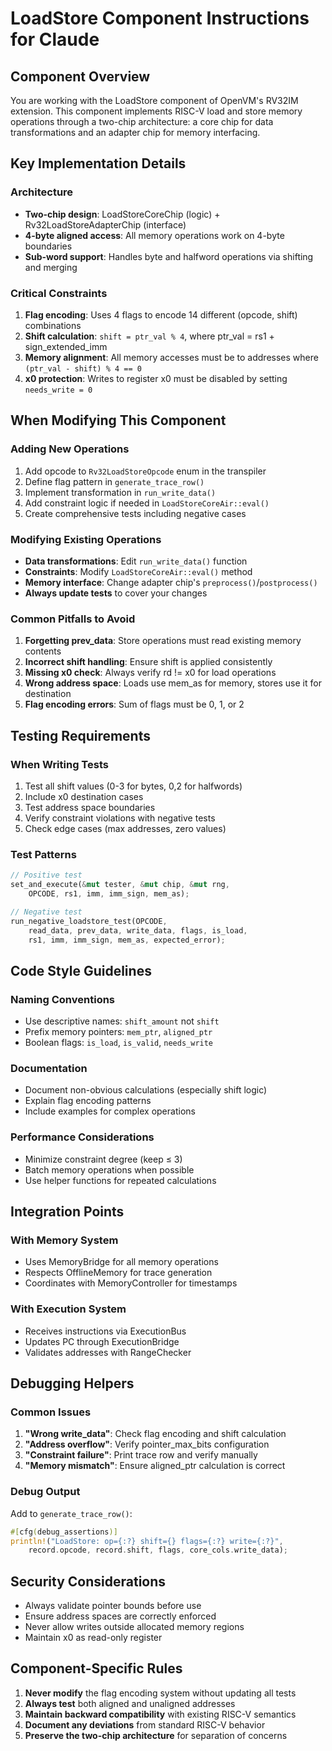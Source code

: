 # LoadStore Component Instructions for Claude

## Component Overview
You are working with the LoadStore component of OpenVM's RV32IM extension. This component implements RISC-V load and store memory operations through a two-chip architecture: a core chip for data transformations and an adapter chip for memory interfacing.

## Key Implementation Details

### Architecture
- **Two-chip design**: LoadStoreCoreChip (logic) + Rv32LoadStoreAdapterChip (interface)
- **4-byte aligned access**: All memory operations work on 4-byte boundaries
- **Sub-word support**: Handles byte and halfword operations via shifting and merging

### Critical Constraints
1. **Flag encoding**: Uses 4 flags to encode 14 different (opcode, shift) combinations
2. **Shift calculation**: `shift = ptr_val % 4`, where ptr_val = rs1 + sign_extended_imm
3. **Memory alignment**: All memory accesses must be to addresses where `(ptr_val - shift) % 4 == 0`
4. **x0 protection**: Writes to register x0 must be disabled by setting `needs_write = 0`

## When Modifying This Component

### Adding New Operations
1. Add opcode to `Rv32LoadStoreOpcode` enum in the transpiler
2. Define flag pattern in `generate_trace_row()` 
3. Implement transformation in `run_write_data()`
4. Add constraint logic if needed in `LoadStoreCoreAir::eval()`
5. Create comprehensive tests including negative cases

### Modifying Existing Operations
- **Data transformations**: Edit `run_write_data()` function
- **Constraints**: Modify `LoadStoreCoreAir::eval()` method
- **Memory interface**: Change adapter chip's `preprocess()`/`postprocess()`
- **Always update tests** to cover your changes

### Common Pitfalls to Avoid
1. **Forgetting prev_data**: Store operations must read existing memory contents
2. **Incorrect shift handling**: Ensure shift is applied consistently
3. **Missing x0 check**: Always verify rd != x0 for load operations
4. **Wrong address space**: Loads use mem_as for memory, stores use it for destination
5. **Flag encoding errors**: Sum of flags must be 0, 1, or 2

## Testing Requirements

### When Writing Tests
1. Test all shift values (0-3 for bytes, 0,2 for halfwords)
2. Include x0 destination cases
3. Test address space boundaries
4. Verify constraint violations with negative tests
5. Check edge cases (max addresses, zero values)

### Test Patterns
```rust
// Positive test
set_and_execute(&mut tester, &mut chip, &mut rng, 
    OPCODE, rs1, imm, imm_sign, mem_as);

// Negative test  
run_negative_loadstore_test(OPCODE, 
    read_data, prev_data, write_data, flags, is_load,
    rs1, imm, imm_sign, mem_as, expected_error);
```

## Code Style Guidelines

### Naming Conventions
- Use descriptive names: `shift_amount` not `shift`
- Prefix memory pointers: `mem_ptr`, `aligned_ptr`
- Boolean flags: `is_load`, `is_valid`, `needs_write`

### Documentation
- Document non-obvious calculations (especially shift logic)
- Explain flag encoding patterns
- Include examples for complex operations

### Performance Considerations
- Minimize constraint degree (keep ≤ 3)
- Batch memory operations when possible
- Use helper functions for repeated calculations

## Integration Points

### With Memory System
- Uses MemoryBridge for all memory operations
- Respects OfflineMemory for trace generation
- Coordinates with MemoryController for timestamps

### With Execution System
- Receives instructions via ExecutionBus
- Updates PC through ExecutionBridge
- Validates addresses with RangeChecker

## Debugging Helpers

### Common Issues
1. **"Wrong write_data"**: Check flag encoding and shift calculation
2. **"Address overflow"**: Verify pointer_max_bits configuration
3. **"Constraint failure"**: Print trace row and verify manually
4. **"Memory mismatch"**: Ensure aligned_ptr calculation is correct

### Debug Output
Add to `generate_trace_row()`:
```rust
#[cfg(debug_assertions)]
println!("LoadStore: op={:?} shift={} flags={:?} write={:?}", 
    record.opcode, record.shift, flags, core_cols.write_data);
```

## Security Considerations
- Always validate pointer bounds before use
- Ensure address spaces are correctly enforced
- Never allow writes outside allocated memory regions
- Maintain x0 as read-only register

## Component-Specific Rules
1. **Never modify** the flag encoding system without updating all tests
2. **Always test** both aligned and unaligned addresses
3. **Maintain backward compatibility** with existing RISC-V semantics
4. **Document any deviations** from standard RISC-V behavior
5. **Preserve the two-chip architecture** for separation of concerns